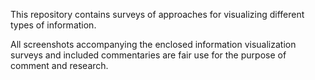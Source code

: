 This repository contains surveys of approaches for visualizing different types of information.

All screenshots accompanying the enclosed information visualization surveys and included commentaries are fair use for the purpose of comment and research.

